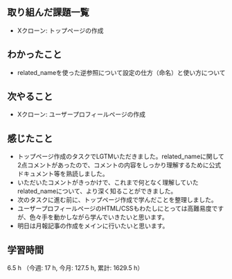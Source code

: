 ## 取り組んだ課題一覧
- Xクローン: トップページの作成

## わかったこと
- related_nameを使った逆参照について設定の仕方（命名）と使い方について
    
## 次やること
- Xクローン: ユーザープロフィールページの作成    


## 感じたこと
- トップページ作成のタスクでLGTMいただきました。related_nameに関して2点コメントがあったので、コメントの内容をしっかり理解するために公式ドキュメント等を熟読しました。
- いただいたコメントがきっかけで、これまで何となく理解していたrelated_nameについて、より深く知ることができました。
- 次のタスクに進む前に、トップページ作成で学んだことを整理しました。
- ユーザープロフィールページのHTML/CSSもわたしにとっては高難易度ですが、色々手を動かしながら学んでいきたいと思います。
- 明日は月報記事の作成をメインに行いたいと思います。    

## 学習時間
6.5 h （今週: 17 h, 今月: 127.5 h, 累計: 1629.5 h）